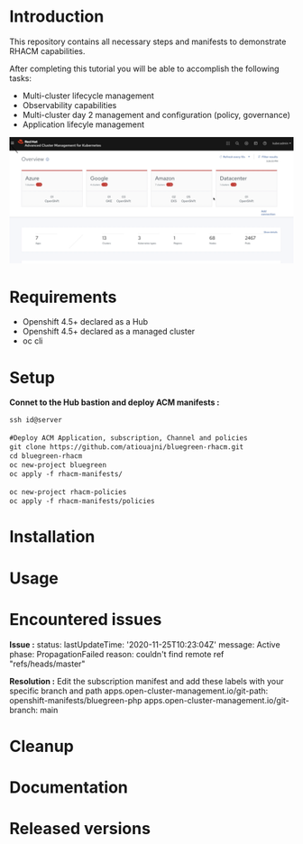 # Introduction

This repository contains all necessary steps and manifests to demonstrate RHACM capabilities.

After completing this tutorial you will be able to accomplish the following tasks:

- Multi-cluster lifecycle management
- Observability capabilities
- Multi-cluster day 2 management and configuration (policy, governance)
- Application lifecyle management

[![Screenshot of store homepage](./docs/img/acm-cluster-overview.png)](./docs/img/acm-cluster-overview.png) 

# Requirements
 - Openshift 4.5+ declared as a Hub
 - Openshift 4.5+ declared as a managed cluster
 - oc cli 

# Setup

**Connet to the Hub bastion and deploy ACM manifests :**

```shell
ssh id@server

#Deploy ACM Application, subscription, Channel and policies
git clone https://github.com/atiouajni/bluegreen-rhacm.git
cd bluegreen-rhacm
oc new-project bluegreen
oc apply -f rhacm-manifests/

oc new-project rhacm-policies
oc apply -f rhacm-manifests/policies
```
# Installation

# Usage

# Encountered issues

**Issue :**
status:
  lastUpdateTime: '2020-11-25T10:23:04Z'
  message: Active
  phase: PropagationFailed
  reason: couldn't find remote ref "refs/heads/master"
  
**Resolution :**
Edit the subscription manifest and add these labels with your specific branch and path
    apps.open-cluster-management.io/git-path: openshift-manifests/bluegreen-php
    apps.open-cluster-management.io/git-branch: main
# Cleanup

# Documentation

# Released versions


